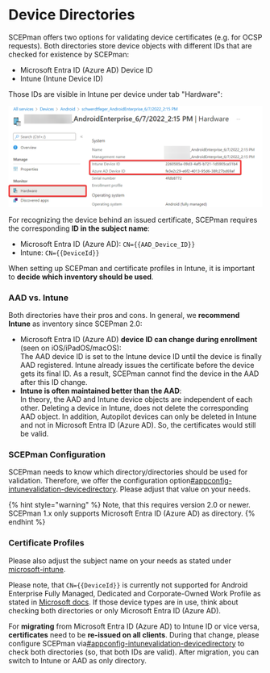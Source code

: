 # Device Directories

SCEPman offers two options for validating device certificates (e.g. for OCSP requests). Both directories store device objects with different IDs that are checked for existence by SCEPman:

* Microsoft Entra ID (Azure AD) Device ID
* Intune (Intune Device ID)

Those IDs are visible in Intune per device under tab "Hardware":

![](<../.gitbook/assets/image (15).png>)

For recognizing the device behind an issued certificate, SCEPman requires the corresponding **ID in the subject name**:

* Microsoft Entra ID (Azure AD): `CN={{AAD_Device_ID}}`
* Intune: `CN={{DeviceId}}`

When setting up SCEPman and certificate profiles in Intune, it is important to **decide which inventory should be used**.

### AAD vs. Intune

Both directories have their pros and cons. In general, we **recommend Intune** as inventory since SCEPman 2.0:

* Microsoft Entra ID (Azure AD) **device ID can change during enrollment** (seen on iOS/iPadOS/macOS):\
  The AAD device ID is set to the Intune device ID until the device is finally AAD registered. Intune already issues the certificate before the device gets its final ID. As a result, SCEPman cannot find the device in the AAD after this ID change.
* **Intune is often maintained better than the AAD**:\
  In theory, the AAD and Intune device objects are independent of each other. Deleting a device in Intune, does not delete the corresponding AAD object. In addition, Autopilot devices can only be deleted in Intune and not in Microsoft Entra ID (Azure AD). So, the certificates would still be valid.

### SCEPman Configuration

SCEPman needs to know which directory/directories should be used for validation. Therefore, we offer the configuration option[#appconfig-intunevalidation-devicedirectory](../scepman-configuration/optional/application-settings/intune-validation.md#appconfig-intunevalidation-devicedirectory "mention"). Please adjust that value on your needs.

{% hint style="warning" %}
Note, that this requires version 2.0 or newer. SCEPman 1.x only supports Microsoft Entra ID (Azure AD) as directory.
{% endhint %}

### Certificate Profiles

Please also adjust the subject name on your needs as stated under [microsoft-intune](../certificate-deployment/microsoft-intune/ "mention").

Please note, that `CN={{DeviceId}}` is currently not supported for Android Enterprise Fully Managed, Dedicated and Corporate-Owned Work Profile as stated in [Microsoft docs](https://docs.microsoft.com/en-us/mem/intune/protect/certificates-profile-scep#create-a-scep-certificate-profile). If those device types are in use, think about checking both directories or only Microsoft Entra ID (Azure AD).

For **migrating** from Microsoft Entra ID (Azure AD) to Intune ID or vice versa, **certificates** need to be **re-issued on all clients**. During that change, please configure SCEPman via[#appconfig-intunevalidation-devicedirectory](../scepman-configuration/optional/application-settings/intune-validation.md#appconfig-intunevalidation-devicedirectory "mention") to check both directories (so, that both IDs are valid). After migration, you can switch to Intune or AAD as only directory.
